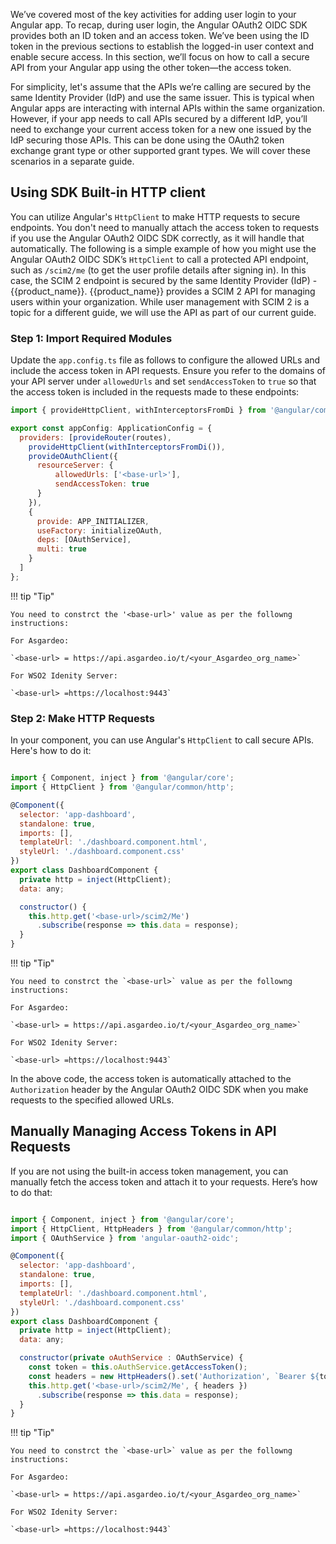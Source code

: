 
We’ve covered most of the key activities for adding user login to your Angular app. To recap, during user login, the Angular OAuth2 OIDC SDK provides both an ID token and an access token. We’ve been using the ID token in the previous sections to establish the logged-in user context and enable secure access. In this section, we’ll focus on how to call a secure API from your Angular app using the other token—the access token.

For simplicity, let's assume that the APIs we’re calling are secured by the same Identity Provider (IdP) and use the same issuer. This is typical when Angular apps are interacting with internal APIs within the same organization. However, if your app needs to call APIs secured by a different IdP, you’ll need to exchange your current access token for a new one issued by the IdP securing those APIs. This can be done using the OAuth2 token exchange grant type or other supported grant types. We will cover these scenarios in a separate guide.

## Using SDK Built-in HTTP client

You can utilize Angular's `HttpClient` to make HTTP requests to secure endpoints. You don't need to manually attach the access token to requests if you use the Angular OAuth2 OIDC SDK correctly, as it will handle that automatically.
The following is a simple example of how you might use the Angular OAuth2 OIDC SDK’s `HttpClient` to call a protected API endpoint, such as `/scim2/me` (to get the user profile details after signing in). In this case, the SCIM 2 endpoint is secured by the same Identity Provider (IdP) - {{product_name}}. {{product_name}} provides a SCIM 2 API for managing users within your organization. While user management with SCIM 2 is a topic for a different guide, we will use the API as part of our current guide.

### Step 1: Import Required Modules

Update the `app.config.ts` file as follows to configure the allowed URLs and include the access token in API requests. Ensure you refer to the domains of your API server under `allowedUrls` and set `sendAccessToken` to `true` so that the access token is included in the requests made to these endpoints:

```javascript title="app.config.ts" hl_lines="5-11"
import { provideHttpClient, withInterceptorsFromDi } from '@angular/common/http';

export const appConfig: ApplicationConfig = {
  providers: [provideRouter(routes),
    provideHttpClient(withInterceptorsFromDi()),
    provideOAuthClient({
      resourceServer: {
          allowedUrls: ['<base-url>'],
          sendAccessToken: true
      }
    }),
    {
      provide: APP_INITIALIZER,
      useFactory: initializeOAuth,
      deps: [OAuthService],
      multi: true
    }
  ]
};

```

!!! tip "Tip"

    You need to constrct the '<base-url>' value as per the followng instructions: 

    For Asgardeo: 

    `<base-url> = https://api.asgardeo.io/t/<your_Asgardeo_org_name>`

    For WSO2 Idenity Server: 

    `<base-url> =https://localhost:9443`

### Step 2: Make HTTP Requests

In your component, you can use Angular's `HttpClient` to call secure APIs. Here's how to do it:

```javascript title="dashboard.component.ts" hl_lines="16"

import { Component, inject } from '@angular/core';
import { HttpClient } from '@angular/common/http';

@Component({
  selector: 'app-dashboard',
  standalone: true,
  imports: [],
  templateUrl: './dashboard.component.html',
  styleUrl: './dashboard.component.css'
})
export class DashboardComponent {
  private http = inject(HttpClient);
  data: any;

  constructor() {
    this.http.get('<base-url>/scim2/Me')
      .subscribe(response => this.data = response);
  }
}


```

!!! tip "Tip"

    You need to constrct the `<base-url>` value as per the followng instructions: 

    For Asgardeo: 

    `<base-url> = https://api.asgardeo.io/t/<your_Asgardeo_org_name>`

    For WSO2 Idenity Server: 

    `<base-url> =https://localhost:9443`

In the above code, the access token is automatically attached to the `Authorization` header by the Angular OAuth2 OIDC SDK when you make requests to the specified allowed URLs.

## Manually Managing Access Tokens in API Requests

If you are not using the built-in access token management, you can manually fetch the access token and attach it to your requests. Here’s how to do that:

```javascript title="dashboard.component.ts"

import { Component, inject } from '@angular/core';
import { HttpClient, HttpHeaders } from '@angular/common/http';
import { OAuthService } from 'angular-oauth2-oidc';

@Component({
  selector: 'app-dashboard',
  standalone: true,
  imports: [],
  templateUrl: './dashboard.component.html',
  styleUrl: './dashboard.component.css'
})
export class DashboardComponent {
  private http = inject(HttpClient);
  data: any;

  constructor(private oAuthService : OAuthService) {
    const token = this.oAuthService.getAccessToken();
    const headers = new HttpHeaders().set('Authorization', `Bearer ${token}`);
    this.http.get('<base-url>/scim2/Me', { headers })
      .subscribe(response => this.data = response);
  }
}

```

!!! tip "Tip"

    You need to constrct the `<base-url>` value as per the followng instructions: 

    For Asgardeo: 

    `<base-url> = https://api.asgardeo.io/t/<your_Asgardeo_org_name>`

    For WSO2 Idenity Server: 

    `<base-url> =https://localhost:9443`
  